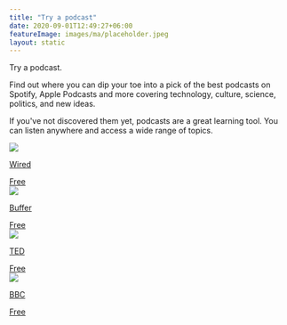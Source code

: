 ```yaml
---
title: "Try a podcast"
date: 2020-09-01T12:49:27+06:00
featureImage: images/ma/placeholder.jpeg
layout: static
---
```


Try a podcast.

Find out where you can dip your toe into a pick of the best podcasts on Spotify, Apple Podcasts and more covering technology, culture, science, politics, and new ideas.

If you've not discovered them yet, podcasts are a great learning tool. You can listen anywhere and access a wide range of topics.

<a class="ma-link" href="https://www.wired.com/story/podcasts-beginners-guide/"><div class="ma-card ma-card-Learning"><div class="ma-icon"><img src ="/images/Icon-check - learning - opacity.svg"/></div><div class="ma-name"><p>Wired</p></div><div class="ma-paid-text"><span>Free</span></div></div></a><a class="ma-link" href="https://buffer.com/library/podcasting-for-beginners/"><div class="ma-card ma-card-Learning"><div class="ma-icon"><img src ="/images/Icon-check - learning - opacity.svg"/></div><div class="ma-name"><p>Buffer</p></div><div class="ma-paid-text"><span>Free</span></div></div></a><a class="ma-link" href="https://www.ted.com/podcasts"><div class="ma-card ma-card-Learning"><div class="ma-icon"><img src ="/images/Icon-check - learning - opacity.svg"/></div><div class="ma-name"><p>TED</p></div><div class="ma-paid-text"><span>Free</span></div></div></a><a class="ma-link" href="https://www.bbc.co.uk/sounds/podcasts"><div class="ma-card ma-card-Learning"><div class="ma-icon"><img src ="/images/Icon-check - learning - opacity.svg"/></div><div class="ma-name"><p>BBC</p></div><div class="ma-paid-text"><span>Free</span></div></div></a>  

<br/><br/>






